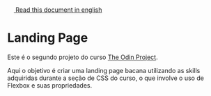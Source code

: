 <img height="15px" src="https://emojipedia-us.s3.dualstack.us-west-1.amazonaws.com/thumbs/120/twitter/322/flag-united-states_1f1fa-1f1f8.png">[ Read this document in english](README.md)

# Landing Page

Este é o segundo projeto do curso <a href="https://www.theodinproject.com/about">The Odin Project</a>.

Aqui o objetivo é criar uma landing page bacana utilizando as skills adquiridas durante a seção de CSS do curso, o que involve o uso de Flexbox e suas propriedades.

